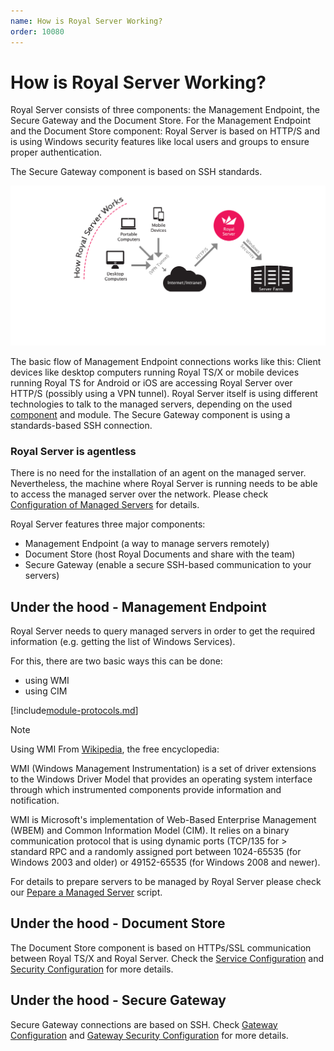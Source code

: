 ```yaml
---
name: How is Royal Server Working?
order: 10080
---
```


# How is Royal Server Working?

Royal Server consists of three components: the Management Endpoint, the Secure Gateway and the Document Store.
For the Management Endpoint and the Document Store component: Royal Server is based on HTTP/S and is using Windows security features like local users and groups to ensure proper authentication.

The Secure Gateway component is based on SSH standards.

![](/r2021/images/RoyalServer/screenshot_howroyalserverworks.png)

The basic flow of Management Endpoint connections works like this: Client devices like desktop computers running Royal TS/X or mobile devices running Royal TS for Android or iOS are accessing Royal Server over HTTP/S (possibly using a VPN tunnel). Royal Server itself is using different technologies to talk to the managed servers, depending on the used [component](./what-are-royal-server-components.md) and module. The Secure Gateway component is using a standards-based SSH connection.

### Royal Server is agentless
There is no need for the installation of an agent on the managed server. Nevertheless, the machine where Royal Server is running needs to be able to access the managed server over the network. Please check [Configuration of Managed Servers](./configuration.md#configuration-of-managed-servers) for details.

Royal Server features three major components:
- Management Endpoint (a way to manage servers remotely)
- Document Store (host Royal Documents and share with the team)
- Secure Gateway (enable a secure SSH-based communication to your servers)

## Under the hood - Management Endpoint

Royal Server needs to query managed servers in order to get the required information (e.g. getting the list of Windows Services).

For this, there are two basic ways this can be done:
- using WMI
- using CIM


[!include[module-protocols.md](../_shared/module-protocols.md)]


> [!NOTE]
> Using WMI
> From [Wikipedia](http://en.wikipedia.org/wiki/Windows_Management_Instrumentation), the free encyclopedia:
> 
> WMI (Windows Management Instrumentation) is a set of driver extensions to the Windows Driver Model that provides an operating system 
> interface through which instrumented components provide information and notification.
> 
> WMI is Microsoft's implementation of Web-Based Enterprise Management (WBEM) and Common Information Model (CIM). It relies on a binary 
> communication protocol that is using dynamic ports (TCP/135 for > standard RPC and a randomly assigned port between 1024-65535 
> (for Windows 2003 and older) or 49152-65535 (for Windows 2008 and newer).
> 
> For details to prepare servers to be managed by Royal Server please check our [Pepare a Managed Server](./pepare-managed-server.md) script.

## Under the hood - Document Store
The Document Store component is based on HTTPs/SSL communication between Royal TS/X and Royal Server. Check the 
[Service Configuration](../management/service-configuration.html) and [Security Configuration](../management/security-configuration.md) for
more details.

## Under the hood - Secure Gateway
Secure Gateway connections are based on SSH. Check [Gateway Configuration](../components/secure-gateway/gateway-configuration.md) and
[Gateway Security Configuration](../components/secure-gateway/gateway-security-configuration.md) for more details.